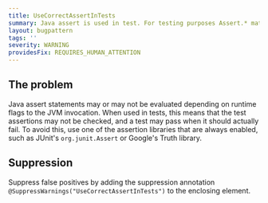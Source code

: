 ```yaml
---
title: UseCorrectAssertInTests
summary: Java assert is used in test. For testing purposes Assert.* matchers should be used.
layout: bugpattern
tags: ''
severity: WARNING
providesFix: REQUIRES_HUMAN_ATTENTION
---
```


<!--
*** AUTO-GENERATED, DO NOT MODIFY ***
To make changes, edit the @BugPattern annotation or the explanation in docs/bugpattern.
-->

## The problem
Java assert statements may or may not be evaluated depending on runtime flags to
the JVM invocation. When used in tests, this means that the test assertions may
not be checked, and a test may pass when it should actually fail. To avoid this,
use one of the assertion libraries that are always enabled, such as JUnit's
`org.junit.Assert` or Google's Truth library.

## Suppression
Suppress false positives by adding the suppression annotation `@SuppressWarnings("UseCorrectAssertInTests")` to the enclosing element.

